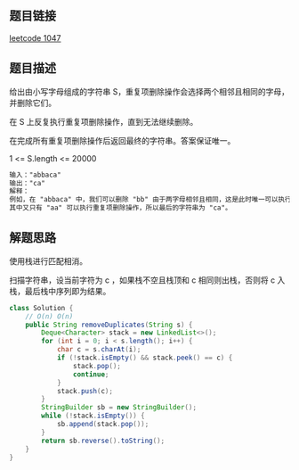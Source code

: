 ## 题目链接

[leetcode 1047](https://leetcode.cn/problems/remove-all-adjacent-duplicates-in-string/)

## 题目描述

给出由小写字母组成的字符串 S，重复项删除操作会选择两个相邻且相同的字母，并删除它们。

在 S 上反复执行重复项删除操作，直到无法继续删除。

在完成所有重复项删除操作后返回最终的字符串。答案保证唯一。  

1 <= S.length <= 20000

```html
输入："abbaca"
输出："ca"
解释：
例如，在 "abbaca" 中，我们可以删除 "bb" 由于两字母相邻且相同，这是此时唯一可以执行删除操作的重复项。之后我们得到字符串 "aaca"，
其中又只有 "aa" 可以执行重复项删除操作，所以最后的字符串为 "ca"。
```

## 解题思路

使用栈进行匹配相消。  

扫描字符串，设当前字符为 c ，如果栈不空且栈顶和 c 相同则出栈，否则将 c 入栈，最后栈中序列即为结果。

```java
class Solution {
    // O(n) O(n)
    public String removeDuplicates(String s) {
        Deque<Character> stack = new LinkedList<>();
        for (int i = 0; i < s.length(); i++) {
            char c = s.charAt(i);
            if (!stack.isEmpty() && stack.peek() == c) {
                stack.pop();
                continue;
            }
            stack.push(c);
        }
        StringBuilder sb = new StringBuilder();
        while (!stack.isEmpty()) {
            sb.append(stack.pop());
        }
        return sb.reverse().toString();
    }
}
```

